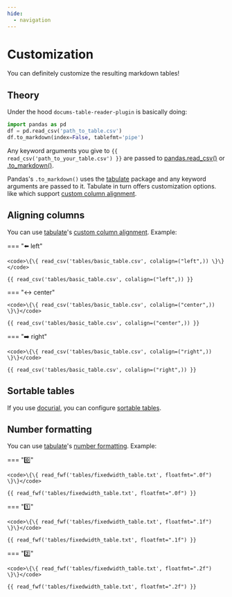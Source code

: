 ```yaml
---
hide:
  - navigation
---
```


# Customization

You can definitely customize the resulting markdown tables! 

## Theory

Under the hood `docums-table-reader-plugin` is basically doing:

```python
import pandas as pd
df = pd.read_csv('path_to_table.csv')
df.to_markdown(index=False, tablefmt='pipe')
```

Any keyword arguments you give to <code>\{\{ read_csv('path_to_your_table.csv') \}\}</code> are passed to [pandas.read_csv()](https://pandas.pydata.org/pandas-docs/stable/reference/api/pandas.read_csv.html) or 
[.to_markdown()](https://pandas.pydata.org/docs/reference/api/pandas.DataFrame.to_markdown.html). 

Pandas's `.to_markdown()` uses the [tabulate](https://pypi.org/project/tabulate/) package and any keyword arguments are passed to it. Tabulate in turn offers customization options. like which support [custom column alignment](https://github.com/astanin/python-tabulate#custom-column-alignment). 

## Aligning columns

You can use [tabulate](https://pypi.org/project/tabulate/)'s [custom column alignment](https://github.com/astanin/python-tabulate#custom-column-alignment). Example:

=== ":arrow_left: left"

    <code>\{\{ read_csv('tables/basic_table.csv', colalign=("left",)) \}\}</code>

    {{ read_csv('tables/basic_table.csv', colalign=("left",)) }}

=== ":left_right_arrow: center"

    <code>\{\{ read_csv('tables/basic_table.csv', colalign=("center",)) \}\}</code>

    {{ read_csv('tables/basic_table.csv', colalign=("center",)) }}

=== ":arrow_right: right"

    <code>\{\{ read_csv('tables/basic_table.csv', colalign=("right",)) \}\}</code>

    {{ read_csv('tables/basic_table.csv', colalign=("right",)) }}

## Sortable tables

If you use [docurial](https://khanhduy1407.github.io/docurial), you can configure [sortable tables](https://khanhduy1407.github.io/docurial/reference/data-tables/?h=tables#sortable-tables).


## Number formatting

You can use [tabulate](https://pypi.org/project/tabulate/)'s [number formatting](https://github.com/astanin/python-tabulate#number-formatting). Example:

=== ":zero:"

    <code>\{\{ read_fwf('tables/fixedwidth_table.txt', floatfmt=".0f") \}\}</code>

    {{ read_fwf('tables/fixedwidth_table.txt', floatfmt=".0f") }}

=== ":one:"

    <code>\{\{ read_fwf('tables/fixedwidth_table.txt', floatfmt=".1f") \}\}</code>

    {{ read_fwf('tables/fixedwidth_table.txt', floatfmt=".1f") }}

=== ":two:"

    <code>\{\{ read_fwf('tables/fixedwidth_table.txt', floatfmt=".2f") \}\}</code>

    {{ read_fwf('tables/fixedwidth_table.txt', floatfmt=".2f") }}

